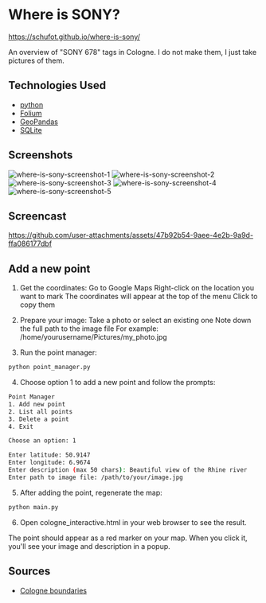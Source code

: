 # Where is SONY?

https://schufot.github.io/where-is-sony/

An overview of "SONY 678" tags in Cologne. I do not make them, I just take pictures of them.

## Technologies Used

- [python](https://www.python.org/)
- [Folium](https://python-visualization.github.io/folium/latest/)
- [GeoPandas](https://geopandas.org/en/stable/index.html)
- [SQLite](https://www.sqlite.org/)

## Screenshots

![where-is-sony-screenshot-1](https://github.com/user-attachments/assets/f85e7596-18e0-4ef9-9f4b-e826caa7f774)
![where-is-sony-screenshot-2](https://github.com/user-attachments/assets/90e6138a-a854-4e02-99e0-79fe4ce194c5)
![where-is-sony-screenshot-3](https://github.com/user-attachments/assets/5c6a43c7-0310-43ae-9736-cf97df6f3878)
![where-is-sony-screenshot-4](https://github.com/user-attachments/assets/0ae8f671-b73e-43d9-a795-390ee79ac018)
![where-is-sony-screenshot-5](https://github.com/user-attachments/assets/24cc25a0-16f1-4630-92bf-7a3016109155)

## Screencast

https://github.com/user-attachments/assets/47b92b54-9aee-4e2b-9a9d-ffa086177dbf

## Add a new point

1. Get the coordinates:
   Go to Google Maps
   Right-click on the location you want to mark
   The coordinates will appear at the top of the menu
   Click to copy them

2. Prepare your image:
   Take a photo or select an existing one
   Note down the full path to the image file
   For example: /home/yourusername/Pictures/my_photo.jpg

3. Run the point manager:

```bash
python point_manager.py

```

4. Choose option 1 to add a new point and follow the prompts:

```bash
Point Manager
1. Add new point
2. List all points
3. Delete a point
4. Exit

Choose an option: 1

Enter latitude: 50.9147
Enter longitude: 6.9674
Enter description (max 50 chars): Beautiful view of the Rhine river
Enter path to image file: /path/to/your/image.jpg

```

5. After adding the point, regenerate the map:

```bash
python main.py

```

6. Open cologne_interactive.html in your web browser to see the result.

The point should appear as a red marker on your map. When you click it, you'll see your image and description in a popup.

## Sources

- [Cologne boundaries](https://offenedaten-koeln.de/dataset/stadtgebiet-k%C3%B6ln/resource/6a24870c-7e7a-4f16-95e2-a110d50d6598)

